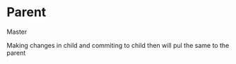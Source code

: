# Parent
Master

Making changes in child and commiting to child then will pul the same to the parent
